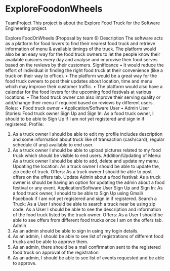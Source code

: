 # ExploreFoodonWheels
TeamProject
This project is about the Explore Food Truck for the Software Engineering project.

Explore FoodOnWheels
(Proposal by team 6)
Description
The software acts as a platform for food lovers to find their nearest food truck and retrieve
information of menu & available timings of the truck. The platform would also be an easy way
for the food truck owners to let the people know their available cuisines every day and analyse
and improvise their food serves based on the reviews by their customers.
Significance
• It would reduce the effort of individual in finding the right food truck at their
convenience (like a truck on their way to office).
• The platform would be a great way for the food truck owners to post their updates about
location, time and menu which may improve their customer traffic.
• The platform would also have a calendar for the food lovers for the upcoming food
festivals at various locations.
• The food truck owner can also improve their serving quality or add/change their menu
if required based on reviews by different users.
Roles:
• Food truck owner
• Application/Software User
• Admin
User Stories:
Food truck owner
Sign Up and Sign In:
As a food truck owner, I should to be able to Sign Up if I am not yet registered and sign in if
registered.
Profile:
1. As a truck owner I should be able to edit my profile includes description and some
information about truck like of transaction (cash/card), regular schedule (if any)
available to end user.
2. As a truck owner I should be able to upload pictures related to my food truck which
should be visible to end users.
Addition/Updating of Menu:
As a truck owner I should be able to add, delete and update my menu.
Updating the location:
As a truck owner I should be able to update the, zip code of truck.
Offers:
As a truck owner I should be able to post offers on the offers tab.
Update Admin about a food festival:
As a truck owner is should be having an option for updating the admin about a food festival
or any event.
Application/Software User
Sign Up and Sign In:
As a food truck owner, I should to be able to Sign Up using Gmail/ Facebook if I am not yet
registered and sign in if registered.
Search a Truck:
As a User I should be able to search a truck near be using zip code.
As a User I should be able to see the description and information of the food truck listed by the
truck owner.
Offers:
As a User I should be able to see offers from different food trucks once I am on the offers tab.
Admin
1. As an admin should be able to sign in using my login details.
2. As an admin, I should be able to see list of registrations of different food trucks and be able
to approve them.
3. As an admin, there should be a mail confirmation sent to the registered food truck on
approval of the registration
4. As an admin, I should be able to see list of events requested and be able to approve.
